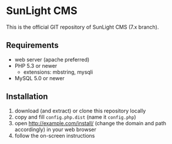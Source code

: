 SunLight CMS
============

This is the official GIT repository of SunLight CMS (7.x branch).


## Requirements

- web server (apache preferred)
- PHP 5.3 or newer
    - extensions: mbstring, mysqli
- MySQL 5.0 or newer


## Installation

1. download (and extract) or clone this repository locally
2. copy and fill `config.php.dist` (name it `config.php`)
3. open http://example.com/install/ (change the domain and path accordingly) in your web browser
4. follow the on-screen instructions
